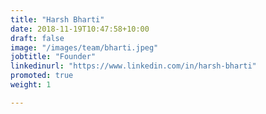 ```yaml
---
title: "Harsh Bharti"
date: 2018-11-19T10:47:58+10:00
draft: false
image: "/images/team/bharti.jpeg"
jobtitle: "Founder"
linkedinurl: "https://www.linkedin.com/in/harsh-bharti"
promoted: true
weight: 1

---
```


